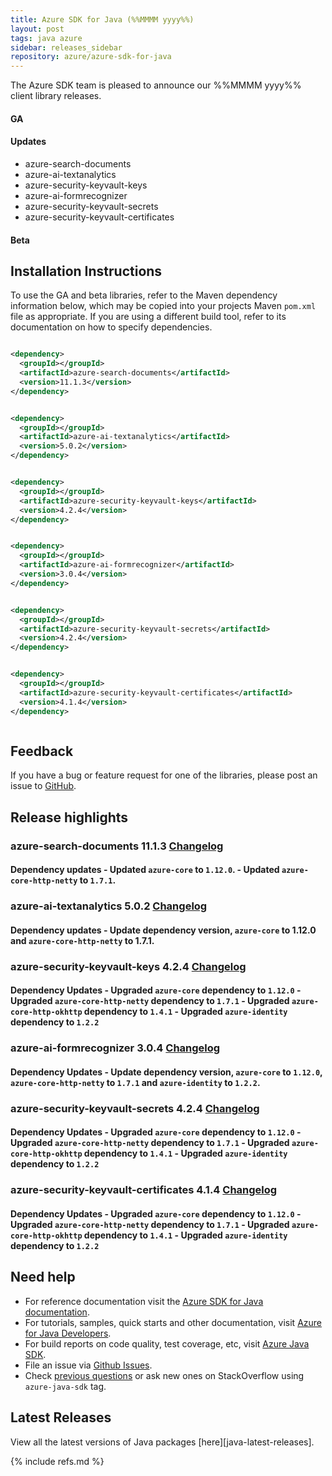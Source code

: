 ```yaml
---
title: Azure SDK for Java (%%MMMM yyyy%%)
layout: post
tags: java azure
sidebar: releases_sidebar
repository: azure/azure-sdk-for-java
---
```


<!--
azure-search-documents:11.1.3
azure-ai-textanalytics:5.0.2
azure-security-keyvault-keys:4.2.4
azure-ai-formrecognizer:3.0.4
azure-security-keyvault-secrets:4.2.4
azure-security-keyvault-certificates:4.1.4

[pattern]: # (${PackageName}:${PackageVersion})
-->

The Azure SDK team is pleased to announce our %%MMMM yyyy%% client library releases.

#### GA


[pattern.ga]: # (- ${PackageFriendlyName})

#### Updates

- azure-search-documents
- azure-ai-textanalytics
- azure-security-keyvault-keys
- azure-ai-formrecognizer
- azure-security-keyvault-secrets
- azure-security-keyvault-certificates

[pattern.patch]: # (- ${PackageFriendlyName})

#### Beta


[pattern.beta]: # (- ${PackageFriendlyName})

## Installation Instructions

To use the GA and beta libraries, refer to the Maven dependency information below, which may be copied into your projects Maven `pom.xml` file as appropriate. If you are using a different build tool, refer to its documentation on how to specify dependencies.

```xml

<dependency>
  <groupId></groupId>
  <artifactId>azure-search-documents</artifactId>
  <version>11.1.3</version>
</dependency>


<dependency>
  <groupId></groupId>
  <artifactId>azure-ai-textanalytics</artifactId>
  <version>5.0.2</version>
</dependency>


<dependency>
  <groupId></groupId>
  <artifactId>azure-security-keyvault-keys</artifactId>
  <version>4.2.4</version>
</dependency>


<dependency>
  <groupId></groupId>
  <artifactId>azure-ai-formrecognizer</artifactId>
  <version>3.0.4</version>
</dependency>


<dependency>
  <groupId></groupId>
  <artifactId>azure-security-keyvault-secrets</artifactId>
  <version>4.2.4</version>
</dependency>


<dependency>
  <groupId></groupId>
  <artifactId>azure-security-keyvault-certificates</artifactId>
  <version>4.1.4</version>
</dependency>



```

[pattern]: # (<dependency>`n  <groupId>${GroupId}</groupId>`n  <artifactId>${PackageName}</artifactId>`n  <version>${PackageVersion}</version>`n</dependency>`n`n)

## Feedback

If you have a bug or feature request for one of the libraries, please post an issue to [GitHub](https://github.com/azure/azure-sdk-for-java/issues).

## Release highlights

### azure-search-documents 11.1.3 [Changelog](https://github.com/Azure/azure-sdk-for-/blob/azure-search-documents_11.1.3/sdk/search/azure-search-documents/CHANGELOG.md#1113-2021-01-15)
 #### Dependency updates  - Updated `azure-core` to `1.12.0`. - Updated `azure-core-http-netty` to `1.7.1`. 

### azure-ai-textanalytics 5.0.2 [Changelog](https://github.com/Azure/azure-sdk-for-/blob/azure-ai-textanalytics_5.0.2/sdk/textanalytics/azure-ai-textanalytics/CHANGELOG.md#502-2021-01-14)
#### Dependency updates - Update dependency version, `azure-core` to 1.12.0 and `azure-core-http-netty` to 1.7.1. 

### azure-security-keyvault-keys 4.2.4 [Changelog](https://github.com/Azure/azure-sdk-for-/blob/azure-security-keyvault-keys_4.2.4/sdk/keyvault/azure-security-keyvault-keys/CHANGELOG.md#424-2021-01-15)
 #### Dependency Updates - Upgraded `azure-core` dependency to `1.12.0` - Upgraded `azure-core-http-netty` dependency to `1.7.1` - Upgraded `azure-core-http-okhttp` dependency to `1.4.1` - Upgraded `azure-identity` dependency to `1.2.2` 

### azure-ai-formrecognizer 3.0.4 [Changelog](https://github.com/Azure/azure-sdk-for-/blob/azure-ai-formrecognizer_3.0.4/sdk/formrecognizer/azure-ai-formrecognizer/CHANGELOG.md#304-2021-01-14)
 #### Dependency Updates - Update dependency version, `azure-core` to `1.12.0`, `azure-core-http-netty` to `1.7.1` and `azure-identity` to `1.2.2`. 

### azure-security-keyvault-secrets 4.2.4 [Changelog](https://github.com/Azure/azure-sdk-for-/blob/azure-security-keyvault-secrets_4.2.4/sdk/keyvault/azure-security-keyvault-secrets/CHANGELOG.md#424-2021-01-15)
 #### Dependency Updates - Upgraded `azure-core` dependency to `1.12.0` - Upgraded `azure-core-http-netty` dependency to `1.7.1` - Upgraded `azure-core-http-okhttp` dependency to `1.4.1` - Upgraded `azure-identity` dependency to `1.2.2` 

### azure-security-keyvault-certificates 4.1.4 [Changelog](https://github.com/Azure/azure-sdk-for-/blob/azure-security-keyvault-certificates_4.1.4/sdk/keyvault/azure-security-keyvault-certificates/CHANGELOG.md#414-2021-01-15)
 #### Dependency Updates - Upgraded `azure-core` dependency to `1.12.0` - Upgraded `azure-core-http-netty` dependency to `1.7.1` - Upgraded `azure-core-http-okhttp` dependency to `1.4.1` - Upgraded `azure-identity` dependency to `1.2.2` 


[pattern]: # (### ${PackageFriendlyName} ${PackageVersion} [Changelog]${ChangelogUrl}`n${HighlightsBody}`n)

## Need help

- For reference documentation visit the [Azure SDK for Java documentation](https://azure.github.io/azure-sdk-for-java/).
- For tutorials, samples, quick starts and other documentation, visit [Azure for Java Developers](https://docs.microsoft.com/java/azure/).
- For build reports on code quality, test coverage, etc, visit [Azure Java SDK](https://azuresdkartifacts.blob.core.windows.net/azure-sdk-for-java/index.html).
- File an issue via [Github Issues](https://github.com/Azure/azure-sdk-for-java/issues/new/choose).
- Check [previous questions](https://stackoverflow.com/questions/tagged/azure-java-sdk) or ask new ones on StackOverflow using `azure-java-sdk` tag.

## Latest Releases

View all the latest versions of Java packages [here][java-latest-releases].

{% include refs.md %}
